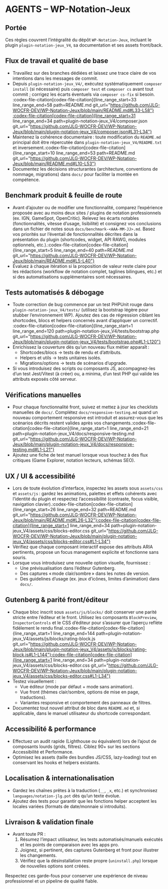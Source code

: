 # AGENTS – WP-Notation-Jeux

## Portée
Ces règles couvrent l’intégralité du dépôt `WP-Notation-Jeux`, incluant le plugin `plugin-notation-jeux_V4`, sa documentation et ses assets front/back.

## Flux de travail et qualité de base
- Travaillez sur des branches dédiées et laissez une trace claire de vos intentions dans les messages de commit.
- Depuis `plugin-notation-jeux_V4/`, exécutez systématiquement `composer install` (si nécessaire) puis `composer test` et `composer cs` avant tout commit ; corrigez les écarts éventuels via `composer cs-fix` si besoin.​:codex-file-citation[codex-file-citation]{line_range_start=33 line_range_end=58 path=README.md git_url="https://github.com/JLG-WOCFR-DEV/WP-Notation-Jeux/blob/main/README.md#L33-L58"}​​:codex-file-citation[codex-file-citation]{line_range_start=31 line_range_end=34 path=plugin-notation-jeux_V4/composer.json git_url="https://github.com/JLG-WOCFR-DEV/WP-Notation-Jeux/blob/main/plugin-notation-jeux_V4/composer.json#L31-L34"}​
- Maintenez la cohérence documentaire : toute modification du `README.md` principal doit être répercutée dans `plugin-notation-jeux_V4/README.txt` et inversement.​:codex-file-citation[codex-file-citation]{line_range_start=10 line_range_end=53 path=README.md git_url="https://github.com/JLG-WOCFR-DEV/WP-Notation-Jeux/blob/main/README.md#L10-L53"}​
- Documentez les décisions structurantes (architecture, conventions de nommage, migrations) dans `docs/` pour faciliter la montée en compétence.

## Benchmark produit & feuille de route
- Avant d’ajouter ou de modifier une fonctionnalité, comparez l’expérience proposée avec au moins deux sites / plugins de notation professionnels (ex. IGN, GameSpot, OpenCritic). Relevez les écarts notables (fonctionnalités, vitesse d’usage, lisibilité) et consignez vos conclusions dans un fichier de notes sous `docs/benchmark-<AAA-MM-JJ>.md`. Basez vos priorités sur l’éventail de fonctionnalités décrites dans la présentation du plugin (shortcodes, widget, API RAWG, modules optionnels, etc.).​:codex-file-citation[codex-file-citation]{line_range_start=5 line_range_end=40 path=README.md git_url="https://github.com/JLG-WOCFR-DEV/WP-Notation-Jeux/blob/main/README.md#L5-L40"}​
- Évaluez à chaque itération si la proposition de valeur reste claire pour les rédactions (workflow de notation complet, taglines bilingues, etc.) et si des automatisations supplémentaires sont nécessaires.

## Tests automatisés & débogage
- Toute correction de bug commence par un test PHPUnit rouge dans `plugin-notation-jeux_V4/tests/` (utilisez la bootstrap légère pour stubber l’environnement WP). Ajoutez des cas de régression ciblant les shortcodes, blocs et helpers concernés avant d’appliquer un correctif.​:codex-file-citation[codex-file-citation]{line_range_start=1 line_range_end=120 path=plugin-notation-jeux_V4/tests/bootstrap.php git_url="https://github.com/JLG-WOCFR-DEV/WP-Notation-Jeux/blob/main/plugin-notation-jeux_V4/tests/bootstrap.php#L1-L120"}​
- Enrichissez la couverture dès qu’un nouveau flux métier apparaît : 
  - Shortcodes/blocs → tests de rendu et d’attributs.
  - Helpers et utils → tests unitaires isolés.
  - Migrations/options → tests de scénarios d’upgrade.
- Si vous introduisez des scripts ou composants JS, accompagnez-les d’un test Jest/Vitest (à créer) ou, a minima, d’un test PHP qui valide les attributs exposés côté serveur.

## Vérifications manuelles
- Pour chaque fonctionnalité front, suivez et mettez à jour les checklists manuelles de `docs/`. Complétez `docs/responsive-testing.md` quand un nouveau comportement responsive est introduit et assurez-vous que les scénarios décrits restent valides après vos changements.​:codex-file-citation[codex-file-citation]{line_range_start=1 line_range_end=21 path=plugin-notation-jeux_V4/docs/responsive-testing.md git_url="https://github.com/JLG-WOCFR-DEV/WP-Notation-Jeux/blob/main/plugin-notation-jeux_V4/docs/responsive-testing.md#L1-L21"}​
- Ajoutez une fiche de test manuel lorsque vous touchez à des flux critiques (Game Explorer, notation lecteurs, schémas SEO).

## UX / UI & accessibilité
- Lors de toute évolution d’interface, inspectez les assets sous `assets/css` et `assets/js` : gardez les animations, palettes et effets cohérents avec l’identité du plugin et respectez l’accessibilité (contraste, focus visible, navigation clavier).​:codex-file-citation[codex-file-citation]{line_range_start=26 line_range_end=32 path=README.md git_url="https://github.com/JLG-WOCFR-DEV/WP-Notation-Jeux/blob/main/README.md#L26-L32"}​​:codex-file-citation[codex-file-citation]{line_range_start=1 line_range_end=34 path=plugin-notation-jeux_V4/assets/css/blocks-editor.css git_url="https://github.com/JLG-WOCFR-DEV/WP-Notation-Jeux/blob/main/plugin-notation-jeux_V4/assets/css/blocks-editor.css#L1-L34"}​
- Vérifiez que chaque composant interactif expose des attributs ARIA pertinents, propose un focus management explicite et fonctionne sans souris.
- Lorsque vous introduisez une nouvelle option visuelle, fournissez :
  - Une prévisualisation dans l’éditeur Gutenberg.
  - Des captures « mode clair/sombre » dans les notes de version.
  - Des guidelines d’usage (ex. jeux d’icônes, limites d’animation) dans `docs/`.

## Gutenberg & parité front/éditeur
- Chaque bloc inscrit sous `assets/js/blocks/` doit conserver une parité stricte entre l’éditeur et le front. Utilisez les composants `BlockPreview`, `InspectorControls` et le CSS d’éditeur pour s’assurer que l’aperçu reflète fidèlement le rendu final.​:codex-file-citation[codex-file-citation]{line_range_start=1 line_range_end=144 path=plugin-notation-jeux_V4/assets/js/blocks/rating-block.js git_url="https://github.com/JLG-WOCFR-DEV/WP-Notation-Jeux/blob/main/plugin-notation-jeux_V4/assets/js/blocks/rating-block.js#L1-L144"}​​:codex-file-citation[codex-file-citation]{line_range_start=1 line_range_end=34 path=plugin-notation-jeux_V4/assets/css/blocks-editor.css git_url="https://github.com/JLG-WOCFR-DEV/WP-Notation-Jeux/blob/main/plugin-notation-jeux_V4/assets/css/blocks-editor.css#L1-L34"}​
- Testez visuellement :
  - Vue éditeur (mode par défaut + mode sans animation).
  - Vue front (thèmes clair/sombre, options de mise en page, traductions).
  - Variantes responsive et comportement des panneaux de filtres.
- Documentez tout nouvel attribut de bloc dans `README.md` et, si applicable, dans le manuel utilisateur du shortcode correspondant.

## Accessibilité & performance
- Effectuez un audit rapide (Lighthouse ou équivalent) lors de l’ajout de composants lourds (grids, filtres). Ciblez 90+ sur les sections Accessibilité et Performance.
- Optimisez les assets (taille des bundles JS/CSS, lazy-loading) tout en conservant les hooks et helpers existants.

## Localisation & internationalisation
- Gardez les chaînes prêtes à la traduction (`__`, `_x`, etc.) et synchronisez `languages/notation-jlg.pot` dès qu’un texte évolue.
- Ajoutez des tests pour garantir que les fonctions helper acceptent les locales variées (formats de date/monnaie si introduits).

## Livraison & validation finale
- Avant toute PR :
  1. Résumez l’impact utilisateur, les tests automatisés/manuels exécutés et les points de comparaison avec les apps pro.
  2. Joignez, si pertinent, des captures Gutenberg et front pour illustrer les changements.
  3. Vérifiez que la désinstallation reste propre (`uninstall.php`) lorsque de nouvelles options sont créées.

Respectez ces garde-fous pour conserver une expérience de niveau professionnel et un pipeline de qualité fiable.
